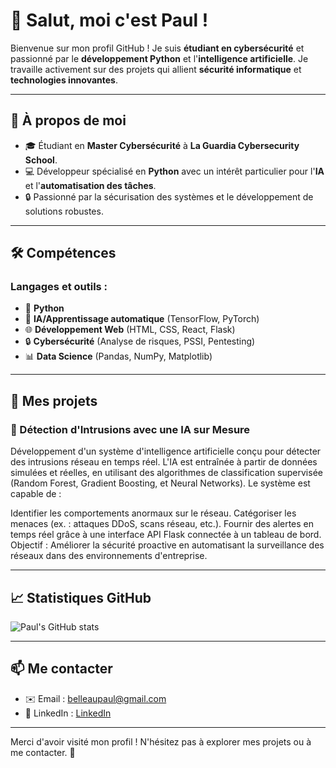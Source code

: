 # 👋 Salut, moi c'est Paul !

Bienvenue sur mon profil GitHub ! Je suis **étudiant en cybersécurité** et passionné par le **développement Python** et l'**intelligence artificielle**. Je travaille activement sur des projets qui allient **sécurité informatique** et **technologies innovantes**.

---

## 🚀 À propos de moi

- 🎓 Étudiant en **Master Cybersécurité** à **La Guardia Cybersecurity School**.
- 💻 Développeur spécialisé en **Python** avec un intérêt particulier pour l'**IA** et l'**automatisation des tâches**.
- 🔒 Passionné par la sécurisation des systèmes et le développement de solutions robustes.

---

## 🛠️ Compétences

### Langages et outils :
- 🐍 **Python**
- 🤖 **IA/Apprentissage automatique** (TensorFlow, PyTorch)
- 🌐 **Développement Web** (HTML, CSS, React, Flask)
- 🔒 **Cybersécurité** (Analyse de risques, PSSI, Pentesting)
- 📊 **Data Science** (Pandas, NumPy, Matplotlib)

---

## 🌟 Mes projets

### 🤖 Détection d'Intrusions avec une IA sur Mesure
Développement d'un système d'intelligence artificielle conçu pour détecter des intrusions réseau en temps réel. L'IA est entraînée à partir de données simulées et réelles, en utilisant des algorithmes de classification supervisée (Random Forest, Gradient Boosting, et Neural Networks).
Le système est capable de :

Identifier les comportements anormaux sur le réseau.
Catégoriser les menaces (ex. : attaques DDoS, scans réseau, etc.).
Fournir des alertes en temps réel grâce à une interface API Flask connectée à un tableau de bord.
Objectif : Améliorer la sécurité proactive en automatisant la surveillance des réseaux dans des environnements d'entreprise.

---

## 📈 Statistiques GitHub
![Paul's GitHub stats](https://github-readme-stats.vercel.app/api?username=zorafa&show_icons=true&theme=radical)

---

## 📫 Me contacter

- ✉️ Email : [belleaupaul@gmail.com](mailto:belleaupaul@gmail.com)
- 💼 LinkedIn : [LinkedIn]([https://linkedin.com/in/tonprofil](https://www.linkedin.com/in/paul-belleau/))
  
---

Merci d'avoir visité mon profil ! N'hésitez pas à explorer mes projets ou à me contacter. 🚀
